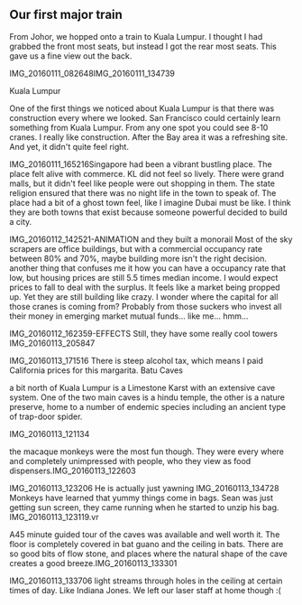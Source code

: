 ## Our first major train

From Johor, we hopped onto a train to Kuala Lumpur. I thought I had grabbed the front most seats, but instead I got the rear most seats. This gave us a fine view out the back.

IMG_20160111_082648IMG_20160111_134739

Kuala Lumpur

One of the first things we noticed about Kuala Lumpur is that there was construction every where we looked. San Francisco could certainly learn something from Kuala Lumpur. From any one spot you could see 8-10 cranes. I really like construction. After the Bay area it was a refreshing site. And yet, it didn't quite feel right.

IMG_20160111_165216Singapore had been a vibrant bustling place. The place felt alive with commerce. KL did not feel so lively. There were grand malls, but it didn't feel like people were out shopping in them. The state religion ensured that there was no night life in the town to speak of. The place had a bit of a ghost town feel, like I imagine Dubai must be like. I think they are both towns that exist because someone powerful decided to build a city.

IMG_20160112_142521-ANIMATION
and they built a monorail
Most of the sky scrapers are office buildings, but with a commercial occupancy rate between 80% and 70%, maybe building more isn't the right decision. another thing that confuses me it how you can have a occupancy rate that low, but housing prices are still 5.5 times median income. I would expect prices to fall to deal with the surplus. It feels like a market being propped up. Yet they are still building like crazy. I wonder where the capital for all those cranes is coming from? Probably from those suckers who invest all their money in emerging market mutual funds... like me... hmm...

IMG_20160112_162359-EFFECTS
Still, they have some really cool towers
IMG_20160113_205847

IMG_20160113_171516
There is steep alcohol tax, which means I paid California prices for this margarita.
Batu Caves

a bit north of Kuala Lumpur is a Limestone Karst with an extensive cave system. One of the two main caves is a hindu temple, the other is a nature preserve, home to a number of endemic species including an ancient type of trap-door spider.

IMG_20160113_121134

the macaque monkeys were the most fun though. They were every where and completely unimpressed with people, who they view as food dispensers.IMG_20160113_122603

IMG_20160113_123206
He is actually just yawning
IMG_20160113_134728
Monkeys have learned that yummy things come in bags. Sean was just getting sun screen, they came running when he started to unzip his bag.
IMG_20160113_123119.vr

A45 minute guided tour of the caves was available and well worth it. The floor is completely covered in bat guano and the ceiling in bats. There are so good bits of flow stone, and places where the natural shape of the cave creates a good breeze.IMG_20160113_133301

IMG_20160113_133706
light streams through holes in the ceiling at certain times of day. Like Indiana Jones. We left our laser staff at home though :(
